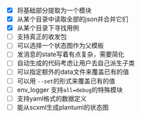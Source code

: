 - [x] 将基础部分提取为一个模块
- [x] 从某个目录中读取全部的json并合并它们
- [x] 从某个目录下寻找用例
- [ ] 支持真正的收发包
- [ ] 可以选择一个状态图作为父模板
- [ ] 发消息的state写着有点复杂，需要简化
- [ ] 自动生成的代码考虑让用户去自己派生子类
- [ ] 可以指定额外的data文件来覆盖已有的值
- [ ] 可以用 `--set`的形式来覆盖已有的值
- [ ] env_logger 支持`all=debug`的特殊模块
- [ ] 支持yaml格式的数据定义
- [ ] 能从scxml生成plantuml的状态图